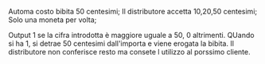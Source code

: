 Automa
costo bibita 50 centesimi;
Il distributore accetta 10,20,50 centesimi;
Solo una moneta per volta;

Output 1 se la cifra introdotta è maggiore uguale a 50, 0 altrimenti.
QUando si ha 1, si detrae 50 centesimi dall'importa e viene erogata la bibita.
Il distributore non conferisce resto ma consete l utilizzo al porssimo cliente.